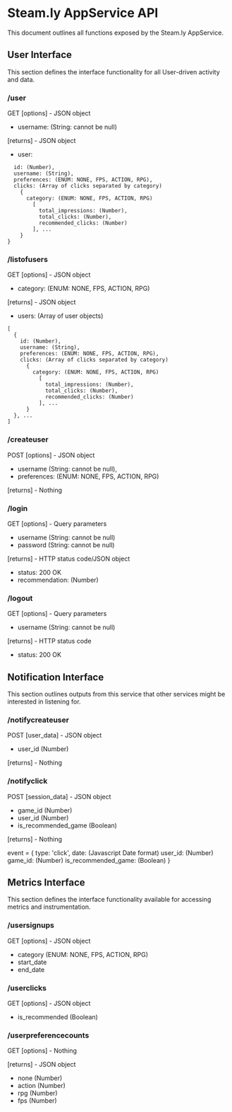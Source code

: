 # Steam.ly AppService API
This document outlines all functions exposed by the Steam.ly AppService.

## User Interface
This section defines the interface functionality for all User-driven activity and data.

### /user
GET
[options] - JSON object
- username: (String: cannot be null)

[returns] - JSON object
- user:
```{
  id: (Number),
  username: (String),
  preferences: (ENUM: NONE, FPS, ACTION, RPG),
  clicks: (Array of clicks separated by category)
    {
      category: (ENUM: NONE, FPS, ACTION, RPG)
        [
          total_impressions: (Number),
          total_clicks: (Number),
          recommended_clicks: (Number)
        ], ...
    }
}
```

### /listofusers
GET
[options] - JSON object
- category: (ENUM: NONE, FPS, ACTION, RPG)

[returns] - JSON object
- users: (Array of user objects)
```
[
  {
    id: (Number),
    username: (String),
    preferences: (ENUM: NONE, FPS, ACTION, RPG),
    clicks: (Array of clicks separated by category)
      {
        category: (ENUM: NONE, FPS, ACTION, RPG)
          [
            total_impressions: (Number),
            total_clicks: (Number),
            recommended_clicks: (Number)
          ], ...
      }
  }, ...
]
```

### /createuser
POST
[options] - JSON object
- username (String: cannot be null),
- preferences: (ENUM: NONE, FPS, ACTION, RPG)

[returns] - Nothing

### /login
GET
[options] - Query parameters
- username (String: cannot be null)
- password (String: cannot be null)

[returns] - HTTP status code/JSON object
- status: 200 OK
- recommendation: (Number)

### /logout
GET
[options] - Query parameters
- username (String: cannot be null)

[returns] - HTTP status code
- status: 200 OK

## Notification Interface

This section outlines outputs from this service that other services might be interested in listening for.

### /notifycreateuser
POST
[user_data] - JSON object
- user_id (Number)

[returns] - Nothing

### /notifyclick
POST
[session_data] - JSON object
- game_id (Number)
- user_id (Number)
- is_recommended_game (Boolean)

[returns] - Nothing

event = {
  type: 'click',
  date: (Javascript Date format)
  user_id: (Number)
  game_id: (Number)
  is_recommended_game: (Boolean)
}

## Metrics Interface

This section defines the interface functionality available for accessing metrics and instrumentation.

### /usersignups
GET
[options] - JSON object
- category (ENUM: NONE, FPS, ACTION, RPG)
- start_date
- end_date

### /userclicks
GET
[options] - JSON object
- is_recommended (Boolean)

### /userpreferencecounts
GET
[options] - Nothing

[returns] - JSON object
- none (Number)
- action (Number)
- rpg (Number)
- fps (Number)
